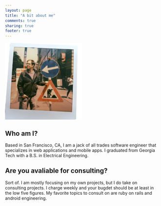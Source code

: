 ```yaml
---
layout: page
title: "A bit about me"
comments: true
sharing: true
footer: true
---
```


<img src="/images/profile.png" title="Kevin Coleman" class="responsive-img" style="width:50%" />

## Who am I?
Based in San Francisco, CA, I am a jack of all trades software engineer that specializes in web applications and mobile apps.  I graduated from Georgia Tech with a B.S. in Electrical Engineering.

## Are you avaliable for consulting?
Sort of.  I am mostly focusing on my own projects, but I do take on consulting projects.  I charge weekly and your bugdet should be at least in the low five figures.  My favorite topics to consult on are ruby on rails and android engineering.
